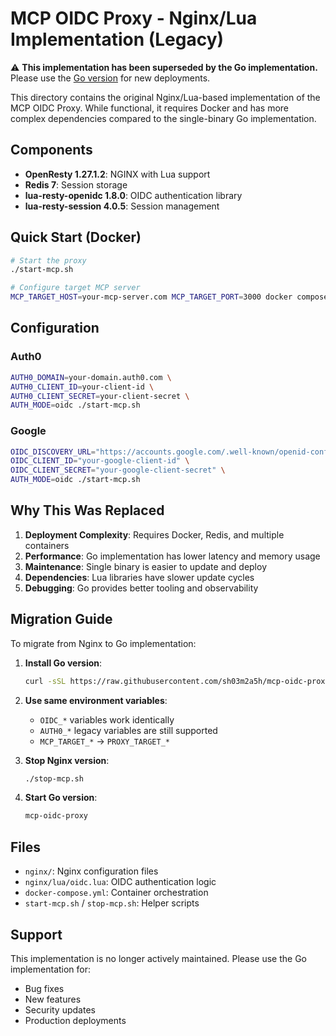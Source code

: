 # MCP OIDC Proxy - Nginx/Lua Implementation (Legacy)

⚠️ **This implementation has been superseded by the Go implementation.** Please use the [Go version](../../) for new deployments.

This directory contains the original Nginx/Lua-based implementation of the MCP OIDC Proxy. While functional, it requires Docker and has more complex dependencies compared to the single-binary Go implementation.

## Components

- **OpenResty 1.27.1.2**: NGINX with Lua support
- **Redis 7**: Session storage
- **lua-resty-openidc 1.8.0**: OIDC authentication library
- **lua-resty-session 4.0.5**: Session management

## Quick Start (Docker)

```bash
# Start the proxy
./start-mcp.sh

# Configure target MCP server
MCP_TARGET_HOST=your-mcp-server.com MCP_TARGET_PORT=3000 docker compose up -d
```

## Configuration

### Auth0
```bash
AUTH0_DOMAIN=your-domain.auth0.com \
AUTH0_CLIENT_ID=your-client-id \
AUTH0_CLIENT_SECRET=your-client-secret \
AUTH_MODE=oidc ./start-mcp.sh
```

### Google
```bash
OIDC_DISCOVERY_URL="https://accounts.google.com/.well-known/openid-configuration" \
OIDC_CLIENT_ID="your-google-client-id" \
OIDC_CLIENT_SECRET="your-google-client-secret" \
AUTH_MODE=oidc ./start-mcp.sh
```

## Why This Was Replaced

1. **Deployment Complexity**: Requires Docker, Redis, and multiple containers
2. **Performance**: Go implementation has lower latency and memory usage
3. **Maintenance**: Single binary is easier to update and deploy
4. **Dependencies**: Lua libraries have slower update cycles
5. **Debugging**: Go provides better tooling and observability

## Migration Guide

To migrate from Nginx to Go implementation:

1. **Install Go version**:
   ```bash
   curl -sSL https://raw.githubusercontent.com/sh03m2a5h/mcp-oidc-proxy/main/install.sh | bash
   ```

2. **Use same environment variables**:
   - `OIDC_*` variables work identically
   - `AUTH0_*` legacy variables are still supported
   - `MCP_TARGET_*` → `PROXY_TARGET_*`

3. **Stop Nginx version**:
   ```bash
   ./stop-mcp.sh
   ```

4. **Start Go version**:
   ```bash
   mcp-oidc-proxy
   ```

## Files

- `nginx/`: Nginx configuration files
- `nginx/lua/oidc.lua`: OIDC authentication logic
- `docker-compose.yml`: Container orchestration
- `start-mcp.sh` / `stop-mcp.sh`: Helper scripts

## Support

This implementation is no longer actively maintained. Please use the Go implementation for:
- Bug fixes
- New features
- Security updates
- Production deployments